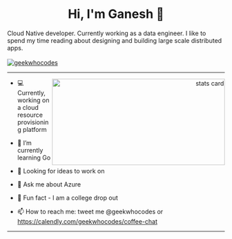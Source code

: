 

<h1 align="center">Hi, I'm Ganesh 👋</h1>

Cloud Native developer. 
Currently working as a data engineer. 
I like to spend my time reading about designing and building large scale distributed apps.
<br/><br/>
<a href="https://peerlist.io/geekwhocodes" target="blank"><img src="https://github-readme-badge.peerlist.io/api/geekwhocodes?style=flat-square" alt="geekwhocodes" /> </a>
<!-- <img height="200px" width="400" src="https://github-readme-stats.vercel.app/api?username=geekwhocodes&count_private=true&theme=chartreuse-dark&show_icons=true" />-->
<hr/>
<a align= "right" href="https://github.com/geekwhocodes">
  <img alt= "stats card" align="right" height="200px" width="400" src="https://github-readme-streak-stats.herokuapp.com/?user=geekwhocodes&theme=chartreuse-dark" />
</a>

- 💻 Currently, working on a cloud resource provisioning platform 
- 🌱 I’m currently learning Go 
- 🔦 Looking for ideas to work on
- 💬 Ask me about Azure
- 👻 Fun fact - I am a college drop out
- 📫 How to reach me: tweet me @geekwhocodes or https://calendly.com/geekwhocodes/coffee-chat

  
  <!--<p align="left"> <img src="https://komarev.com/ghpvc/?username=geekwhocodes&label=Profile%20views&color=58a6ff&style=flat-square" alt="geekwhocodes" /> </p> -->
  

<hr/>

